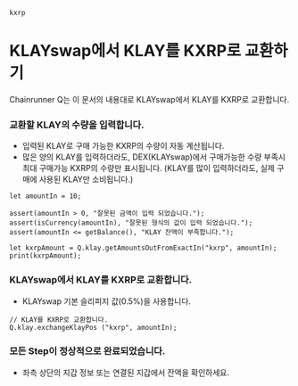 ```meta-Currency
kxrp
```

# KLAYswap에서 KLAY를 KXRP로 교환하기

Chainrunner Q는 이 문서의 내용대로 KLAYswap에서 KLAY를 KXRP로 교환합니다.

### 교환할 KLAY의 수량을 입력합니다.

- 입력된 KLAY로 구매 가능한 KXRP의 수량이 자동 계산됩니다.
- 많은 양의 KLAY를 입력하더라도, DEX(KLAYswap)에서 구매가능한 수량 부족시 최대 구매가능 KXRP의 수량만 표시됩니다. (KLAY를 많이 입력하더라도, 실제 구매에 사용된 KLAY만 소비됩니다.)

```input-Dynamic KLAY
let amountIn = 10;
```

```input-Verify
assert(amountIn > 0, "잘못된 금액이 입력 되었습니다.");
assert(isCurrency(amountIn), "잘못된 형식의 값이 입력 되었습니다.");
assert(amountIn <= getBalance(), "KLAY 잔액이 부족합니다.");
```

```output-Dynamic KXRP
let kxrpAmount = Q.klay.getAmountsOutFromExactIn("kxrp", amountIn);
print(kxrpAmount);
```

### KLAYswap에서 KLAY를 KXRP로 교환합니다.

- KLAYswap 기본 슬리피지 값(0.5%)을 사용합니다.

```taster
// KLAY를 KXRP로 교환합니다.
Q.klay.exchangeKlayPos ("kxrp", amountIn);
```

### 모든 Step이 정상적으로 완료되었습니다.

- 좌측 상단의 지갑 정보 또는 연결된 지갑에서 잔액을 확인하세요.
